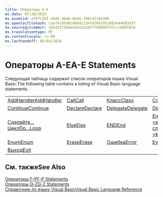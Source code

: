```yaml
---
title: Операторы A-E
ms.date: 07/20/2015
ms.assetid: af97c2bf-dddb-48a8-8eb6-798cd219430b
ms.openlocfilehash: c3ef4c8bd0c09d41134f43692fb1683444b83d3f
ms.sourcegitcommit: 3d5d33f384eeba41b2dff79d096f47ccc8d8f03d
ms.translationtype: MT
ms.contentlocale: ru-RU
ms.lasthandoff: 05/04/2018
---
```

# <a name="a-e-statements"></a><span data-ttu-id="3482b-102">Операторы A-E</span><span class="sxs-lookup"><span data-stu-id="3482b-102">A-E Statements</span></span>
<span data-ttu-id="3482b-103">Следующая таблица содержит список операторов языка Visual Basic.</span><span class="sxs-lookup"><span data-stu-id="3482b-103">The following table contains a listing of Visual Basic language statements.</span></span>  
  
|||||  
|---|---|---|---|  
|[<span data-ttu-id="3482b-104">AddHandler</span><span class="sxs-lookup"><span data-stu-id="3482b-104">AddHandler</span></span>](../../../visual-basic/language-reference/statements/addhandler-statement.md)|[<span data-ttu-id="3482b-105">Call</span><span class="sxs-lookup"><span data-stu-id="3482b-105">Call</span></span>](../../../visual-basic/language-reference/statements/call-statement.md)|[<span data-ttu-id="3482b-106">Класс</span><span class="sxs-lookup"><span data-stu-id="3482b-106">Class</span></span>](../../../visual-basic/language-reference/statements/class-statement.md)|[<span data-ttu-id="3482b-107">Const</span><span class="sxs-lookup"><span data-stu-id="3482b-107">Const</span></span>](../../../visual-basic/language-reference/statements/const-statement.md)|  
|[<span data-ttu-id="3482b-108">Continue</span><span class="sxs-lookup"><span data-stu-id="3482b-108">Continue</span></span>](../../../visual-basic/language-reference/statements/continue-statement.md)|[<span data-ttu-id="3482b-109">Declare</span><span class="sxs-lookup"><span data-stu-id="3482b-109">Declare</span></span>](../../../visual-basic/language-reference/statements/declare-statement.md)|[<span data-ttu-id="3482b-110">Delegate</span><span class="sxs-lookup"><span data-stu-id="3482b-110">Delegate</span></span>](../../../visual-basic/language-reference/statements/delegate-statement.md)|[<span data-ttu-id="3482b-111">Dim</span><span class="sxs-lookup"><span data-stu-id="3482b-111">Dim</span></span>](../../../visual-basic/language-reference/statements/dim-statement.md)|  
|[<span data-ttu-id="3482b-112">Сделайте... Цикл</span><span class="sxs-lookup"><span data-stu-id="3482b-112">Do...Loop</span></span>](../../../visual-basic/language-reference/statements/do-loop-statement.md)|[<span data-ttu-id="3482b-113">Else</span><span class="sxs-lookup"><span data-stu-id="3482b-113">Else</span></span>](../../../visual-basic/language-reference/statements/else-statement.md)|[<span data-ttu-id="3482b-114">END</span><span class="sxs-lookup"><span data-stu-id="3482b-114">End</span></span>](../../../visual-basic/language-reference/statements/end-statement.md)|[<span data-ttu-id="3482b-115">End \<ключевое слово></span><span class="sxs-lookup"><span data-stu-id="3482b-115">End \<keyword></span></span>](../../../visual-basic/language-reference/statements/end-keyword-statement.md)|  
|[<span data-ttu-id="3482b-116">Enum</span><span class="sxs-lookup"><span data-stu-id="3482b-116">Enum</span></span>](../../../visual-basic/language-reference/statements/enum-statement.md)|[<span data-ttu-id="3482b-117">Erase</span><span class="sxs-lookup"><span data-stu-id="3482b-117">Erase</span></span>](../../../visual-basic/language-reference/statements/erase-statement.md)|[<span data-ttu-id="3482b-118">Ошибка</span><span class="sxs-lookup"><span data-stu-id="3482b-118">Error</span></span>](../../../visual-basic/language-reference/statements/error-statement.md)|[<span data-ttu-id="3482b-119">Event</span><span class="sxs-lookup"><span data-stu-id="3482b-119">Event</span></span>](../../../visual-basic/language-reference/statements/event-statement.md)|  
|[<span data-ttu-id="3482b-120">Выход</span><span class="sxs-lookup"><span data-stu-id="3482b-120">Exit</span></span>](../../../visual-basic/language-reference/statements/exit-statement.md)||||  
  
## <a name="see-also"></a><span data-ttu-id="3482b-121">См. также</span><span class="sxs-lookup"><span data-stu-id="3482b-121">See Also</span></span>  
 [<span data-ttu-id="3482b-122">Операторы F–P</span><span class="sxs-lookup"><span data-stu-id="3482b-122">F-P Statements</span></span>](../../../visual-basic/language-reference/statements/f-p-statements.md)  
 [<span data-ttu-id="3482b-123">Операторы Q–Z</span><span class="sxs-lookup"><span data-stu-id="3482b-123">Q-Z Statements</span></span>](../../../visual-basic/language-reference/statements/q-z-statements.md)  
 [<span data-ttu-id="3482b-124">Справочник по языку Visual Basic</span><span class="sxs-lookup"><span data-stu-id="3482b-124">Visual Basic Language Reference</span></span>](../../../visual-basic/language-reference/index.md)
